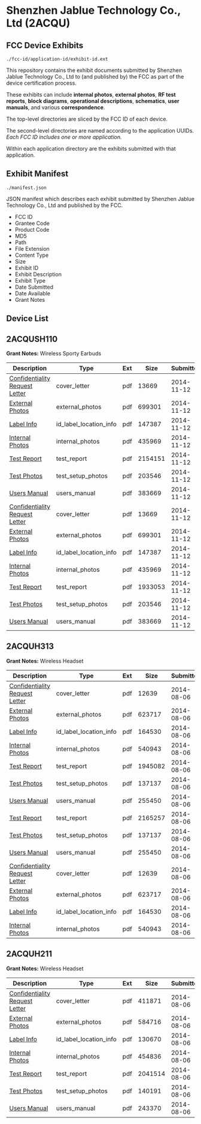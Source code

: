 # Shenzhen Jablue Technology Co., Ltd (2ACQU)
## FCC Device Exhibits

```
./fcc-id/application-id/exhibit-id.ext
```

This repository contains the exhibit documents submitted by Shenzhen Jablue Technology Co., Ltd to (and published by) the FCC as part of the device certification process.

These exhibits can include **internal photos**, **external photos**, **RF test reports**, **block diagrams**, **operational descriptions**, **schematics**, **user manuals**, and various **correspondence**.

The top-level directories are sliced by the FCC ID of each device.

The second-level directories are named according to the application UUIDs. *Each FCC ID includes one or more application.*

Within each application directory are the exhibits submitted with that application. 

## Exhibit Manifest

```
./manifest.json
```

JSON manifest which describes each exhibit submitted by Shenzhen Jablue Technology Co., Ltd and published by the FCC.

- FCC ID
- Grantee Code
- Product Code
- MD5
- Path
- File Extension
- Content Type
- Size
- Exhibit ID
- Exhibit Description
- Exhibit Type
- Date Submitted
- Date Available
- Grant Notes

## Device List
## 2ACQUSH110
**Grant Notes:** Wireless Sporty Earbuds

| Description | Type | Ext | Size | Submitted | Available |
| ----------- | ---- | --- | ---- | --------- | --------- |
| [Confidentiality Request Letter](2ACQUSH110/1e7aa4e640fc2fd0cfd3a1c2522042a6/2441731.pdf) | cover_letter | pdf | 13669 | 2014-11-12 | 2014-11-12 |
| [External Photos](2ACQUSH110/1e7aa4e640fc2fd0cfd3a1c2522042a6/2441732.pdf) | external_photos | pdf | 699301 | 2014-11-12 | 2014-11-12 |
| [Label Info](2ACQUSH110/1e7aa4e640fc2fd0cfd3a1c2522042a6/2441733.pdf) | id_label_location_info | pdf | 147387 | 2014-11-12 | 2014-11-12 |
| [Internal Photos](2ACQUSH110/1e7aa4e640fc2fd0cfd3a1c2522042a6/2441735.pdf) | internal_photos | pdf | 435969 | 2014-11-12 | 2014-11-12 |
| [Test Report](2ACQUSH110/1e7aa4e640fc2fd0cfd3a1c2522042a6/2441734.pdf) | test_report | pdf | 2154151 | 2014-11-12 | 2014-11-12 |
| [Test Photos](2ACQUSH110/1e7aa4e640fc2fd0cfd3a1c2522042a6/2441736.pdf) | test_setup_photos | pdf | 203546 | 2014-11-12 | 2014-11-12 |
| [Users Manual](2ACQUSH110/1e7aa4e640fc2fd0cfd3a1c2522042a6/2441737.pdf) | users_manual | pdf | 383669 | 2014-11-12 | 2014-11-12 |
| [Confidentiality Request Letter](2ACQUSH110/fa7eb914a0a2ddd50a6b638a04bc2e6b/2441731.pdf) | cover_letter | pdf | 13669 | 2014-11-12 | 2014-11-12 |
| [External Photos](2ACQUSH110/fa7eb914a0a2ddd50a6b638a04bc2e6b/2441732.pdf) | external_photos | pdf | 699301 | 2014-11-12 | 2014-11-12 |
| [Label Info](2ACQUSH110/fa7eb914a0a2ddd50a6b638a04bc2e6b/2441733.pdf) | id_label_location_info | pdf | 147387 | 2014-11-12 | 2014-11-12 |
| [Internal Photos](2ACQUSH110/fa7eb914a0a2ddd50a6b638a04bc2e6b/2441735.pdf) | internal_photos | pdf | 435969 | 2014-11-12 | 2014-11-12 |
| [Test Report](2ACQUSH110/fa7eb914a0a2ddd50a6b638a04bc2e6b/2441771.pdf) | test_report | pdf | 1933053 | 2014-11-12 | 2014-11-12 |
| [Test Photos](2ACQUSH110/fa7eb914a0a2ddd50a6b638a04bc2e6b/2441736.pdf) | test_setup_photos | pdf | 203546 | 2014-11-12 | 2014-11-12 |
| [Users Manual](2ACQUSH110/fa7eb914a0a2ddd50a6b638a04bc2e6b/2441737.pdf) | users_manual | pdf | 383669 | 2014-11-12 | 2014-11-12 |
## 2ACQUH313
**Grant Notes:** Wireless Headset

| Description | Type | Ext | Size | Submitted | Available |
| ----------- | ---- | --- | ---- | --------- | --------- |
| [Confidentiality Request Letter](2ACQUH313/ce2be8d5a104b6e7723bbd862e4eb603/2349720.pdf) | cover_letter | pdf | 12639 | 2014-08-06 | 2014-08-06 |
| [External Photos](2ACQUH313/ce2be8d5a104b6e7723bbd862e4eb603/2349721.pdf) | external_photos | pdf | 623717 | 2014-08-06 | 2014-08-06 |
| [Label Info](2ACQUH313/ce2be8d5a104b6e7723bbd862e4eb603/2349722.pdf) | id_label_location_info | pdf | 164530 | 2014-08-06 | 2014-08-06 |
| [Internal Photos](2ACQUH313/ce2be8d5a104b6e7723bbd862e4eb603/2349724.pdf) | internal_photos | pdf | 540943 | 2014-08-06 | 2014-08-06 |
| [Test Report](2ACQUH313/ce2be8d5a104b6e7723bbd862e4eb603/2349739.pdf) | test_report | pdf | 1945082 | 2014-08-06 | 2014-08-06 |
| [Test Photos](2ACQUH313/ce2be8d5a104b6e7723bbd862e4eb603/2349725.pdf) | test_setup_photos | pdf | 137137 | 2014-08-06 | 2014-08-06 |
| [Users Manual](2ACQUH313/ce2be8d5a104b6e7723bbd862e4eb603/2349726.pdf) | users_manual | pdf | 255450 | 2014-08-06 | 2014-08-06 |
| [Test Report](2ACQUH313/c272b08c66fefcb7ffa8d20a3f59be4c/2349723.pdf) | test_report | pdf | 2165257 | 2014-08-06 | 2014-08-06 |
| [Test Photos](2ACQUH313/c272b08c66fefcb7ffa8d20a3f59be4c/2349725.pdf) | test_setup_photos | pdf | 137137 | 2014-08-06 | 2014-08-06 |
| [Users Manual](2ACQUH313/c272b08c66fefcb7ffa8d20a3f59be4c/2349726.pdf) | users_manual | pdf | 255450 | 2014-08-06 | 2014-08-06 |
| [Confidentiality Request Letter](2ACQUH313/c272b08c66fefcb7ffa8d20a3f59be4c/2349720.pdf) | cover_letter | pdf | 12639 | 2014-08-06 | 2014-08-06 |
| [External Photos](2ACQUH313/c272b08c66fefcb7ffa8d20a3f59be4c/2349721.pdf) | external_photos | pdf | 623717 | 2014-08-06 | 2014-08-06 |
| [Label Info](2ACQUH313/c272b08c66fefcb7ffa8d20a3f59be4c/2349722.pdf) | id_label_location_info | pdf | 164530 | 2014-08-06 | 2014-08-06 |
| [Internal Photos](2ACQUH313/c272b08c66fefcb7ffa8d20a3f59be4c/2349724.pdf) | internal_photos | pdf | 540943 | 2014-08-06 | 2014-08-06 |
## 2ACQUH211
**Grant Notes:** Wireless Headset

| Description | Type | Ext | Size | Submitted | Available |
| ----------- | ---- | --- | ---- | --------- | --------- |
| [Confidentiality Request Letter](2ACQUH211/9cca270589a617d6d0e7a28318ced3cf/2349688.pdf) | cover_letter | pdf | 411871 | 2014-08-06 | 2014-08-06 |
| [External Photos](2ACQUH211/9cca270589a617d6d0e7a28318ced3cf/2349689.pdf) | external_photos | pdf | 584716 | 2014-08-06 | 2014-08-06 |
| [Label Info](2ACQUH211/9cca270589a617d6d0e7a28318ced3cf/2349690.pdf) | id_label_location_info | pdf | 130670 | 2014-08-06 | 2014-08-06 |
| [Internal Photos](2ACQUH211/9cca270589a617d6d0e7a28318ced3cf/2349692.pdf) | internal_photos | pdf | 454836 | 2014-08-06 | 2014-08-06 |
| [Test Report](2ACQUH211/9cca270589a617d6d0e7a28318ced3cf/2349691.pdf) | test_report | pdf | 2041514 | 2014-08-06 | 2014-08-06 |
| [Test Photos](2ACQUH211/9cca270589a617d6d0e7a28318ced3cf/2349693.pdf) | test_setup_photos | pdf | 140191 | 2014-08-06 | 2014-08-06 |
| [Users Manual](2ACQUH211/9cca270589a617d6d0e7a28318ced3cf/2349694.pdf) | users_manual | pdf | 243370 | 2014-08-06 | 2014-08-06 |
